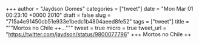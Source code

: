 
+++
author = "Jaydson Gomes"
categories = ["tweet"]
date = "Mon Mar 01 00:23:10 +0000 2010"
draft = false
slug = "715a4e91450cb51e933e1bedc1b4804aeed8fe52"
tags = ["tweet"]
title = """Mortos no Chile ++..."""
tweet = true
micro = true
tweet_url = "https://twitter.com/jaydson/status/9800077796"
+++
Mortos no Chile ++
